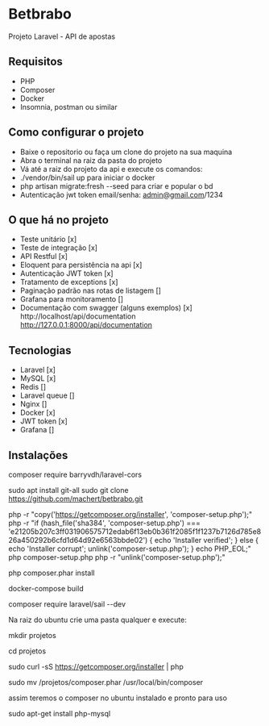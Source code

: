 # Betbrabo
Projeto Laravel - API de apostas

## Requisitos
- PHP
- Composer
- Docker
- Insomnia, postman ou similar

## Como configurar o projeto
- Baixe o repositorio ou faça um clone do projeto na sua maquina
- Abra o terminal na raiz da pasta do projeto
- Vá até a raiz do projeto da api e execute os comandos:
- ./vendor/bin/sail up para iniciar o docker
- php artisan migrate:fresh --seed para criar e popular o bd
- Autenticação jwt token email/senha: admin@gmail.com/1234

## O que há no projeto
- Teste unitário [x]
- Teste de integração [x]
- API Restful [x]
- Eloquent para persistência na api [x]
- Autenticação JWT token [x]
- Tratamento de exceptions [x]
- Paginação padrão nas rotas de listagem []
- Grafana para monitoramento []
- Documentação com swagger (alguns exemplos) [x]
    http://localhost/api/documentation
    http://127.0.0.1:8000/api/documentation

## Tecnologias
- Laravel [x]
- MySQL [x]
- Redis []
- Laravel queue []
- Nginx []
- Docker [x]
- JWT token [x]
- Grafana []

## Instalações
composer require barryvdh/laravel-cors


sudo apt install git-all
sudo git clone https://github.com/machert/betbrabo.git


php -r "copy('https://getcomposer.org/installer', 'composer-setup.php');"
php -r "if (hash_file('sha384', 'composer-setup.php') === 'e21205b207c3ff031906575712edab6f13eb0b361f2085f1f1237b7126d785e826a450292b6cfd1d64d92e6563bbde02') { echo 'Installer verified'; } else { echo 'Installer corrupt'; unlink('composer-setup.php'); } echo PHP_EOL;"
php composer-setup.php
php -r "unlink('composer-setup.php');"

php composer.phar install

docker-compose build

composer require laravel/sail --dev

Na raiz do ubuntu crie uma pasta qualquer e execute:

mkdir projetos

cd projetos

sudo curl -sS https://getcomposer.org/installer | php

sudo mv /projetos/composer.phar /usr/local/bin/composer

assim teremos o composer no ubuntu instalado e pronto para uso

sudo apt-get install php-mysql